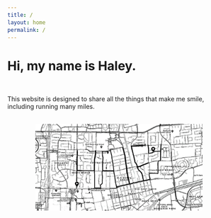 ```yaml
---
title: /
layout: home
permalink: /
---
```



# Hi, my name is Haley.
<br>

This website is designed to share all the things that make me smile, including running many miles.

<br>

<img style = "width: 75%; height: 75%; display: block; margin-left: auto; margin-right: auto; " src="./GPSart.JPG"  alt="Profile"  />
